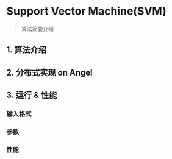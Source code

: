 # Support Vector Machine(SVM)

> 算法简要介绍

## 1. 算法介绍
## 2. 分布式实现 on Angel
## 3. 运行 & 性能

### 输入格式
### 参数
### 性能
